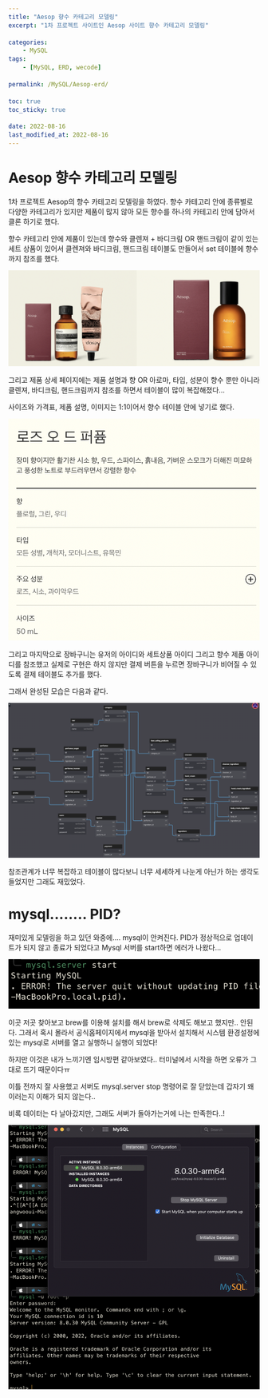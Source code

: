 ```yaml
---
title: "Aesop 향수 카테고리 모델링"
excerpt: "1차 프로젝트 사이트인 Aesop 사이트 향수 카테고리 모델링"

categories:
    - MySQL
tags:
    - [MySQL, ERD, wecode]

permalink: /MySQL/Aesop-erd/

toc: true
toc_sticky: true

date: 2022-08-16
last_modified_at: 2022-08-16
---
```


# Aesop 향수 카테고리 모델링

1차 프로젝트 Aesop의 향수 카테고리 모델링을 하였다. 향수 카테고리 안에 종류별로 다양한 카테고리가 있지만 제품이 많지 않아 모든 향수를 하나의 카테고리 안에 담아서 클론 하기로 했다.

향수 카테고리 안에 제품이 있는데 향수와 클렌져 + 바디크림 OR 핸드크림이 같이 있는 세트 상품이 있어서 클렌져와 바디크림, 핸드크림 테이블도 만들어서 set 테이블에 향수까지 참조를 했다.

![](../../assets/images/posts_img/DATABASE/2022-08-16-aesop-erd1.png)

그리고 제품 상세 페이지에는 제품 설명과 향 OR 아로마, 타입, 성분이 향수 뿐만 아니라 클렌져, 바디크림, 핸드크림까지 참조를 하면서 테이블이 많이 복잡해졌다...

사이즈와 가격표, 제품 설명, 이미지는 1:1이어서 향수 테이블 안에 넣기로 했다.

![](../../assets/images/posts_img/DATABASE/2022-08-16-aesop-erd2.png)

그리고 마지막으로 장바구니는 유저의 아이디와 세트상품 아이디 그리고 향수 제품 아이디를 참조했고 실제로 구현은 하지 않지만 결제 버튼을 누르면 장바구니가 비어질 수 있도록 결제 테이블도 추가를 했다.

그래서 완성된 모습은 다음과 같다.

![](../../assets/images/posts_img/DATABASE/2022-08-16-aesop-erd.png)

참조관계가 너무 복잡하고 테이블이 많다보니 너무 세세하게 나눈게 아닌가 하는 생각도 들었지만 그래도 재밌었다.

# mysql........ PID?

재미있게 모델링을 하고 있던 와중에.... mysql이 안켜진다. PID가 정상적으로 업데이트가 되지 않고 종료가 되었다고 Mysql 서버를 start하면 에러가 나왔다...

![](../../assets/images/posts_img/DATABASE/2022-08-16-aesop-erd3.png)

이곳 저곳 찾아보고 brew를 이용해 설치를 해서 brew로 삭제도 해보고 했지만.. 안된다. 그래서 혹시 몰라서 공식홈페이지에서 mysql을 받아서 설치해서 시스템 환경설정에 있는 mysql로 서버를 열고 실행하니 실행이 되었다!

하지만 이것은 내가 느끼기엔 임시방편 같아보였다.. 터미널에서 시작을 하면 오류가 그대로 뜨기 때문이다ㅠ

이틀 전까지 잘 사용했고 서버도 mysql.server stop 명령어로 잘 닫았는데 갑자기 왜 이러는지 이해가 되지 않는다..

비록 데이터는 다 날아갔지만, 그래도 서버가 돌아가는거에 나는 만족한다..!

![](../../assets/images/posts_img/DATABASE/2022-08-16-aesop-erd4.png)
